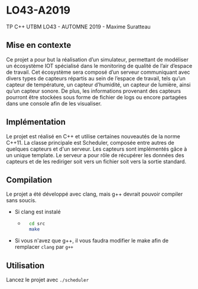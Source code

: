 # LO43-A2019
TP C++ UTBM LO43 - AUTOMNE 2019 - Maxime Suratteau

## Mise en contexte
Ce projet a pour but la réalisation d’un simulateur, permettant de modéliser un écosystème IOT
spécialisé dans le monitoring de qualité de l’air d’espace de travail.
Cet écosystème sera composé d’un serveur communiquant avec divers types de capteurs
répartis au sein de l’espace de travail, tels qu’un capteur de température, un capteur
d’humidité, un capteur de lumière, ainsi qu’un capteur sonore. De plus, les informations
provenant des capteurs pourront être stockées sous forme de fichier de logs ou encore
partagées dans une console afin de les visualiser.

## Implémentation
Le projet est réalisé en C++ et utilise certaines nouveautés de la norme C++11.
La classe principale est Scheduler, composée entre autres de quelques capteurs et d'un serveur.
Les capteurs sont implémentés gâce à un unique template. Le serveur a pour rôle de récupérer les
données des capteurs et de les rediriger soit vers un fichier soit vers la sortie standard.

## Compilation
Le projet a été développé avec clang, mais g++ devrait pouvoir compiler sans soucis.

- Si clang est instalé
  * ```bash
      cd src
      make
      ```
- Si vous n'avez que g++, il vous faudra modifier le make afin de remplacer `clang` par `g++`

## Utilisation
Lancez le projet avec `./scheduler`
